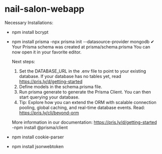 # nail-salon-webapp


Necessary Installations:

- npm install bcrypt
- npm install prisma
  -npx prisma init --datasource-provider mongodb
    ✔ Your Prisma schema was created at prisma/schema.prisma
    You can now open it in your favorite editor.

    Next steps:
    1. Set the DATABASE_URL in the .env file to point to your existing database. If your database has no tables yet, read 
    https://pris.ly/d/getting-started
    2. Define models in the schema.prisma file.
    3. Run prisma generate to generate the Prisma Client. You can then start querying your database.
    4. Tip: Explore how you can extend the ORM with scalable connection pooling, global caching, and real-time database 
    events. Read: https://pris.ly/cli/beyond-orm  
    
    More information in our documentation:
    https://pris.ly/d/getting-started
  -npm install @prisma/client

- npm install cookie-parser
- npm install jsonwebtoken
